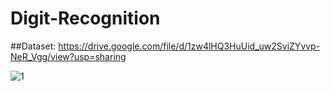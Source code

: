 # Digit-Recognition

##Dataset:  https://drive.google.com/file/d/1zw4lHQ3HuUid_uw2SviZYvvp-NeR_Vgg/view?usp=sharing

![1](https://user-images.githubusercontent.com/102589680/181302376-e5e97592-b134-425d-91ce-0109a452eeb3.png)
